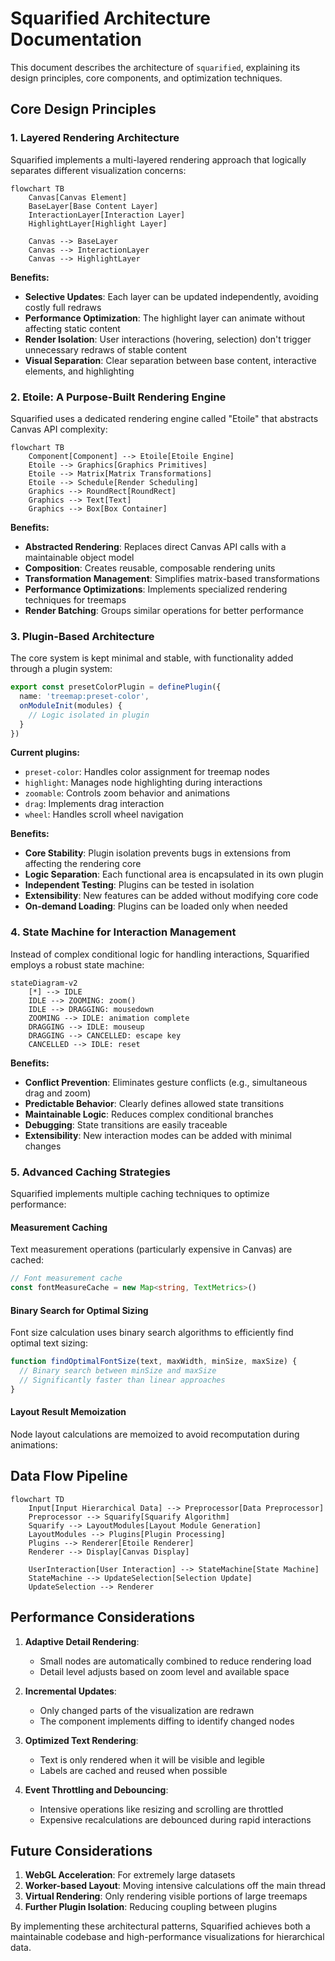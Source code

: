# Squarified Architecture Documentation

This document describes the architecture of `squarified`, explaining its design principles, core components, and optimization techniques.

## Core Design Principles

### 1. Layered Rendering Architecture

Squarified implements a multi-layered rendering approach that logically separates different visualization concerns:

```mermaid
flowchart TB
    Canvas[Canvas Element]
    BaseLayer[Base Content Layer]
    InteractionLayer[Interaction Layer]
    HighlightLayer[Highlight Layer]
    
    Canvas --> BaseLayer
    Canvas --> InteractionLayer
    Canvas --> HighlightLayer
```

**Benefits:**

- **Selective Updates**: Each layer can be updated independently, avoiding costly full redraws
- **Performance Optimization**: The highlight layer can animate without affecting static content
- **Render Isolation**: User interactions (hovering, selection) don't trigger unnecessary redraws of stable content
- **Visual Separation**: Clear separation between base content, interactive elements, and highlighting

### 2. Etoile: A Purpose-Built Rendering Engine

Squarified uses a dedicated rendering engine called "Etoile" that abstracts Canvas API complexity:

```mermaid
flowchart TB
    Component[Component] --> Etoile[Etoile Engine]
    Etoile --> Graphics[Graphics Primitives]
    Etoile --> Matrix[Matrix Transformations]
    Etoile --> Schedule[Render Scheduling]
    Graphics --> RoundRect[RoundRect]
    Graphics --> Text[Text]
    Graphics --> Box[Box Container]
```

**Benefits:**

- **Abstracted Rendering**: Replaces direct Canvas API calls with a maintainable object model
- **Composition**: Creates reusable, composable rendering units
- **Transformation Management**: Simplifies matrix-based transformations
- **Performance Optimizations**: Implements specialized rendering techniques for treemaps
- **Render Batching**: Groups similar operations for better performance

### 3. Plugin-Based Architecture

The core system is kept minimal and stable, with functionality added through a plugin system:

```typescript
export const presetColorPlugin = definePlugin({
  name: 'treemap:preset-color',
  onModuleInit(modules) {
    // Logic isolated in plugin
  }
})
```

**Current plugins:**

- `preset-color`: Handles color assignment for treemap nodes
- `highlight`: Manages node highlighting during interactions
- `zoomable`: Controls zoom behavior and animations
- `drag`: Implements drag interaction
- `wheel`: Handles scroll wheel navigation

**Benefits:**

- **Core Stability**: Plugin isolation prevents bugs in extensions from affecting the rendering core
- **Logic Separation**: Each functional area is encapsulated in its own plugin
- **Independent Testing**: Plugins can be tested in isolation
- **Extensibility**: New features can be added without modifying core code
- **On-demand Loading**: Plugins can be loaded only when needed

### 4. State Machine for Interaction Management

Instead of complex conditional logic for handling interactions, Squarified employs a robust state machine:

```mermaid
stateDiagram-v2
    [*] --> IDLE
    IDLE --> ZOOMING: zoom()
    IDLE --> DRAGGING: mousedown
    ZOOMING --> IDLE: animation complete
    DRAGGING --> IDLE: mouseup
    DRAGGING --> CANCELLED: escape key
    CANCELLED --> IDLE: reset
```

**Benefits:**

- **Conflict Prevention**: Eliminates gesture conflicts (e.g., simultaneous drag and zoom)
- **Predictable Behavior**: Clearly defines allowed state transitions
- **Maintainable Logic**: Reduces complex conditional branches
- **Debugging**: State transitions are easily traceable
- **Extensibility**: New interaction modes can be added with minimal changes

### 5. Advanced Caching Strategies

Squarified implements multiple caching techniques to optimize performance:

#### Measurement Caching

Text measurement operations (particularly expensive in Canvas) are cached:

```typescript
// Font measurement cache
const fontMeasureCache = new Map<string, TextMetrics>()
```

#### Binary Search for Optimal Sizing

Font size calculation uses binary search algorithms to efficiently find optimal text sizing:

```typescript
function findOptimalFontSize(text, maxWidth, minSize, maxSize) {
  // Binary search between minSize and maxSize
  // Significantly faster than linear approaches
}
```

#### Layout Result Memoization

Node layout calculations are memoized to avoid recomputation during animations:

## Data Flow Pipeline

```mermaid
flowchart TD
    Input[Input Hierarchical Data] --> Preprocessor[Data Preprocessor]
    Preprocessor --> Squarify[Squarify Algorithm]
    Squarify --> LayoutModules[Layout Module Generation]
    LayoutModules --> Plugins[Plugin Processing]
    Plugins --> Renderer[Etoile Renderer]
    Renderer --> Display[Canvas Display]
    
    UserInteraction[User Interaction] --> StateMachine[State Machine]
    StateMachine --> UpdateSelection[Selection Update]
    UpdateSelection --> Renderer
```

## Performance Considerations

1. **Adaptive Detail Rendering**:
   - Small nodes are automatically combined to reduce rendering load
   - Detail level adjusts based on zoom level and available space

2. **Incremental Updates**:
   - Only changed parts of the visualization are redrawn
   - The component implements diffing to identify changed nodes

3. **Optimized Text Rendering**:
   - Text is only rendered when it will be visible and legible
   - Labels are cached and reused when possible

4. **Event Throttling and Debouncing**:
   - Intensive operations like resizing and scrolling are throttled
   - Expensive recalculations are debounced during rapid interactions

## Future Considerations

1. **WebGL Acceleration**: For extremely large datasets
2. **Worker-based Layout**: Moving intensive calculations off the main thread
3. **Virtual Rendering**: Only rendering visible portions of large treemaps
4. **Further Plugin Isolation**: Reducing coupling between plugins

By implementing these architectural patterns, Squarified achieves both a maintainable codebase and high-performance visualizations for hierarchical data.

